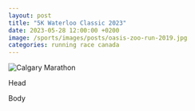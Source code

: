 ```yaml
---
layout: post
title: "5K Waterloo Classic 2023"
date: 2023-05-28 12:00:00 +0200
image: /sports/images/posts/oasis-zoo-run-2019.jpg
categories: running race canada
---
```


![Calgary Marathon](/sports/images/posts/oasis-zoo-run-2019.jpg)

Head

<!-- more -->

Body